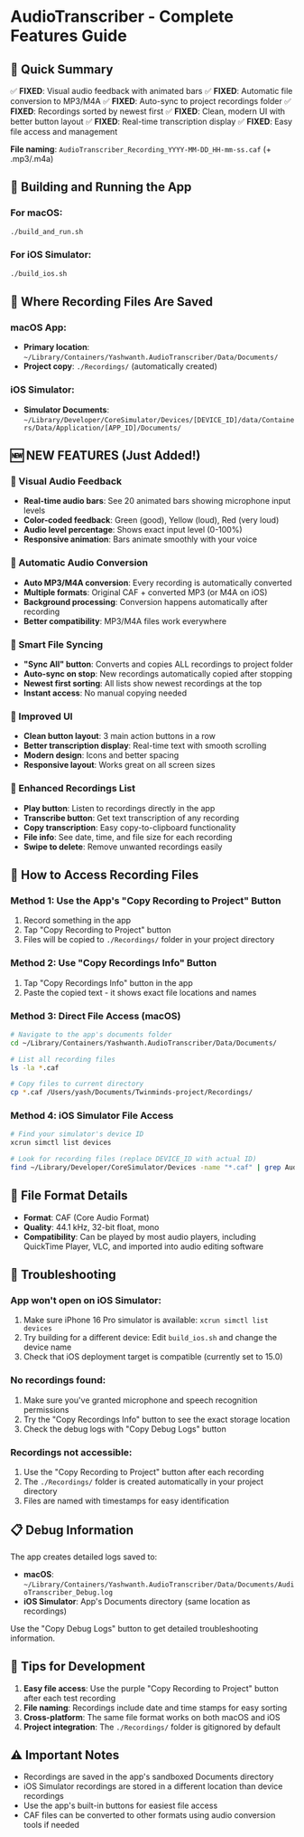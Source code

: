 # AudioTranscriber - Complete Features Guide

## 🎯 Quick Summary

✅ **FIXED**: Visual audio feedback with animated bars
✅ **FIXED**: Automatic file conversion to MP3/M4A
✅ **FIXED**: Auto-sync to project recordings folder
✅ **FIXED**: Recordings sorted by newest first
✅ **FIXED**: Clean, modern UI with better button layout
✅ **FIXED**: Real-time transcription display
✅ **FIXED**: Easy file access and management

**File naming**: `AudioTranscriber_Recording_YYYY-MM-DD_HH-mm-ss.caf` (+ .mp3/.m4a)

## 📱 Building and Running the App

### For macOS:
```bash
./build_and_run.sh
```

### For iOS Simulator:
```bash
./build_ios.sh
```

## 📁 Where Recording Files Are Saved

### macOS App:
- **Primary location**: `~/Library/Containers/Yashwanth.AudioTranscriber/Data/Documents/`
- **Project copy**: `./Recordings/` (automatically created)

### iOS Simulator:
- **Simulator Documents**: `~/Library/Developer/CoreSimulator/Devices/[DEVICE_ID]/data/Containers/Data/Application/[APP_ID]/Documents/`

## 🆕 NEW FEATURES (Just Added!)

### 🎤 Visual Audio Feedback
- **Real-time audio bars**: See 20 animated bars showing microphone input levels
- **Color-coded feedback**: Green (good), Yellow (loud), Red (very loud)
- **Audio level percentage**: Shows exact input level (0-100%)
- **Responsive animation**: Bars animate smoothly with your voice

### 🎵 Automatic Audio Conversion
- **Auto MP3/M4A conversion**: Every recording is automatically converted
- **Multiple formats**: Original CAF + converted MP3 (or M4A on iOS)
- **Background processing**: Conversion happens automatically after recording
- **Better compatibility**: MP3/M4A files work everywhere

### 🔄 Smart File Syncing
- **"Sync All" button**: Converts and copies ALL recordings to project folder
- **Auto-sync on stop**: New recordings automatically copied after stopping
- **Newest first sorting**: All lists show newest recordings at the top
- **Instant access**: No manual copying needed

### 🎨 Improved UI
- **Clean button layout**: 3 main action buttons in a row
- **Better transcription display**: Real-time text with smooth scrolling
- **Modern design**: Icons and better spacing
- **Responsive layout**: Works great on all screen sizes

### 📝 Enhanced Recordings List
- **Play button**: Listen to recordings directly in the app
- **Transcribe button**: Get text transcription of any recording
- **Copy transcription**: Easy copy-to-clipboard functionality
- **File info**: See date, time, and file size for each recording
- **Swipe to delete**: Remove unwanted recordings easily

## 🔧 How to Access Recording Files

### Method 1: Use the App's "Copy Recording to Project" Button
1. Record something in the app
2. Tap "Copy Recording to Project" button
3. Files will be copied to `./Recordings/` folder in your project directory

### Method 2: Use "Copy Recordings Info" Button
1. Tap "Copy Recordings Info" button in the app
2. Paste the copied text - it shows exact file locations and names

### Method 3: Direct File Access (macOS)
```bash
# Navigate to the app's documents folder
cd ~/Library/Containers/Yashwanth.AudioTranscriber/Data/Documents/

# List all recording files
ls -la *.caf

# Copy files to current directory
cp *.caf /Users/yash/Documents/Twinminds-project/Recordings/
```

### Method 4: iOS Simulator File Access
```bash
# Find your simulator's device ID
xcrun simctl list devices

# Look for recording files (replace DEVICE_ID with actual ID)
find ~/Library/Developer/CoreSimulator/Devices -name "*.caf" | grep AudioTranscriber
```

## 🎵 File Format Details

- **Format**: CAF (Core Audio Format)
- **Quality**: 44.1 kHz, 32-bit float, mono
- **Compatibility**: Can be played by most audio players, including QuickTime Player, VLC, and imported into audio editing software

## 🐛 Troubleshooting

### App won't open on iOS Simulator:
1. Make sure iPhone 16 Pro simulator is available: `xcrun simctl list devices`
2. Try building for a different device: Edit `build_ios.sh` and change the device name
3. Check that iOS deployment target is compatible (currently set to 15.0)

### No recordings found:
1. Make sure you've granted microphone and speech recognition permissions
2. Try the "Copy Recordings Info" button to see the exact storage location
3. Check the debug logs with "Copy Debug Logs" button

### Recordings not accessible:
1. Use the "Copy Recording to Project" button after each recording
2. The `./Recordings/` folder is created automatically in your project directory
3. Files are named with timestamps for easy identification

## 📋 Debug Information

The app creates detailed logs saved to:
- **macOS**: `~/Library/Containers/Yashwanth.AudioTranscriber/Data/Documents/AudioTranscriber_Debug.log`
- **iOS Simulator**: App's Documents directory (same location as recordings)

Use the "Copy Debug Logs" button to get detailed troubleshooting information.

## 🚀 Tips for Development

1. **Easy file access**: Use the purple "Copy Recording to Project" button after each test recording
2. **File naming**: Recordings include date and time stamps for easy sorting
3. **Cross-platform**: The same file format works on both macOS and iOS
4. **Project integration**: The `./Recordings/` folder is gitignored by default

## ⚠️ Important Notes

- Recordings are saved in the app's sandboxed Documents directory
- iOS Simulator recordings are stored in a different location than device recordings
- Use the app's built-in buttons for easiest file access
- CAF files can be converted to other formats using audio conversion tools if needed
